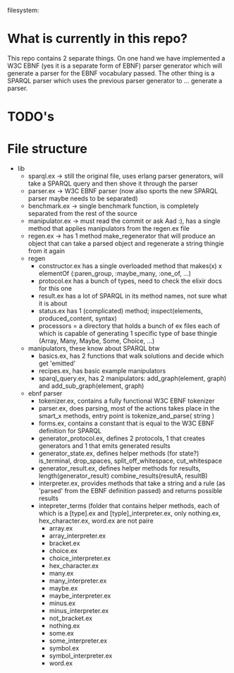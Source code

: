 filesystem:
# What is currently in this repo?
This repo contains 2 separate things. On one hand we have implemented a W3C EBNF (yes it is a separate form of EBNF) parser generator which will generate a parser for the EBNF vocabulary passed. The other thing is a SPARQL parser which uses the previous parser generator to ... generate a parser.

# TODO's

# File structure
* lib
  * sparql.ex -> still the original file, uses erlang parser generators, will take a SPARQL query and then shove it through the parser
  * parser.ex -> W3C EBNF parser (now also sports the new SPARQL parser maybe needs to be separated)
  * benchmark.ex -> single benchmark function, is completely separated from the rest of the source
  * manipulator.ex -> must read the commit or ask Aad :), has a single method that applies manipulators from the regen.ex file
  * regen.ex -> has 1 method make_regenerator that will produce an object that can take a parsed object and regenerate a string thingie from it again
  * regen
    * constructor.ex has a single overloaded method that makes(x) x elementOf (:paren_group, :maybe_many, :one_of, ...)
    * protocol.ex has a bunch of types, need to check the elixir docs for this one
    * result.ex has a lot of SPARQL in its method names, not sure what it is about
    * status.ex has 1 (complicated) method; inspect(elements, produced_content, syntax)
    * processors = a directory that holds a bunch of ex files each of which is capable of generating 1 specific type of base thingie (Array, Many, Maybe, Some, Choice, ...)
  * manipulators, these know about SPARQL btw
    * basics.ex, has 2 functions that walk solutions and decide which get 'emitted'
    * recipes.ex, has basic example manipulators
    * sparql_query.ex, has 2 manipulators: add_graph(element, graph) and add_sub_graph(element, graph)
  * ebnf parser
    * tokenizer.ex, contains a fully functional W3C EBNF tokenizer
    * parser.ex, does parsing, most of the actions takes place in the smart_x methods, entry point is  tokenize_and_parse( string ) 
    * forms.ex, contains a constant that is equal to the W3C EBNF definition for SPARQL
    * generator_protocol.ex, defines 2 protocols, 1 that creates generators and 1 that emits generated results
    * generator_state.ex, defines helper methods (for state?) is_terminal, drop_spaces, split_off_whitespace, cut_whitespace
    * generator_result.ex, defines helper methods for results, length(generator_result) combine_results(resultA, resultB)
    * interpreter.ex, provides methods that take a string and a rule (as 'parsed' from the EBNF definition passed) and returns possible results
    * intepreter_terms (folder that contains helper methods, each of which is a [type].ex and [typle]_interpreter.ex, only nothing.ex, hex_character.ex, word.ex are not paire 
      * array.ex
      * array_interpreter.ex
      * bracket.ex
      * choice.ex
      * choice_interpreter.ex
      * hex_character.ex
      * many.ex
      * many_interpreter.ex
      * maybe.ex
      * maybe_interpreter.ex
      * minus.ex
      * minus_interpreter.ex
      * not_bracket.ex
      * nothing.ex
      * some.ex
      * some_interpreter.ex
      * symbol.ex
      * symbol_interpreter.ex
      * word.ex
